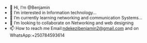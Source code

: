- 👋 Hi, I’m @Benjamin
- 👀 I’m interested in Information technology...
- 🌱 I’m currently learning networking and communication Systems...
- 💞️ I’m looking to collaborate on Networking and web designing 
- 📫 How to reach me  Email:ndekezibenjamin2@gmail.com and on WhatsApp:+250784593614

<!---
Ndekestro/Ndekestro is a ✨ special ✨ repository because its `README.md` (this file) appears on your GitHub profile.
You can click the Preview link to take a look at your changes.
--->
